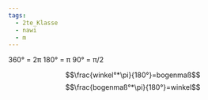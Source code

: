 ```yaml
---
tags:
  - 2te_Klasse
  - nawi
  - m
---
```

360° = 2π
180° = π
90° = π/2

$$\frac{winkel°*\pi}{180°}=bogenmaß$$
$$\frac{bogenmaß°*\pi}{180°}=winkel$$
